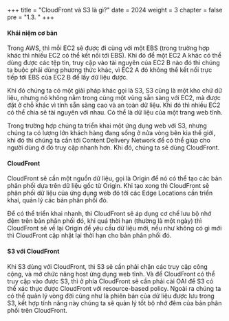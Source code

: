 +++
title = "CloudFront và S3 là gì?"
date = 2024
weight = 3
chapter = false
pre = "1.3. "
+++

#### Khái niệm cơ bản

Trong AWS, thì mỗi EC2 sẽ được đi cùng với một EBS (trong trường hợp khác thì nhiều EC2 có thể kết nối tới EBS). Khi đó để một EC2 A khác có thể dùng được các tệp tin, truy cập vào tài nguyên của EC2 B nào đó thì chúng ta buộc phải dùng phương thức khác, vì EC2 A đó không thể kết nối trực tiếp tới EBS của EC2 B để lấy dữ liệu được.

Khi đó chúng ta có một giải pháp khác gọi là S3, S3 cũng là một kho chứ dữ liệu, nhưng nó không nằm trong cùng một vùng sẵn sàng với EC2, mà được đặt ở chỗ khác vì tính sẵn sàng cao và an toàn dữ liệu. Khi đó thì nhiều EC2 có thể chia sẽ tài nguyên với nhau. Có thể là dữ liệu của một trang web tĩnh.

Trong trường hợp chúng ta triển khai một ứng dụng web với S3, nhưng chúng ta có lượng lớn khách hàng đang sống ở nửa vòng bên kia thế giới, khi đó thì chúng ta cần tới Content Delivery Network để có thể giúp cho người dùng ở đó truy cập nhanh hơn. Khi đó, chúng ta sẽ dùng CloudFront.

#### CloudFront

CloudFront sẽ cần một nguồn dữ liệu, gọi là Origin để nó có thể tạo các bản phân phối dựa trên dữ liệu gốc từ Origin. Khi tạo xong thì CloudFront sẽ phân phối dữ liệu của ứng dụng web đó tới các Edge Locations cần triển khai, quản lý các bản phân phối đó.

Để có thể triển khai nhanh, thì CloudFront sẽ áp dụng cơ chế lưu bộ nhớ đệm trên bản phân phối đó, khi quá thời hạn (thường là một ngày) thì CloudFront sẽ về lại Origin để yêu cầu dữ liệu mới, nếu như không có gì mới thì CloudFront cập nhật lại thời hạn cho bản phân phối đó.

#### S3 với CloudFront

Khi S3 dùng với CloudFront, thì S3 sẽ cần phải chặn các truy cập công cộng, và mở chức năng host ứng dụng web tĩnh. Và để CloudFront có thể truy cập vào được S3, thì ở phía CloudFront sẽ cần phải cài OAI để S3 có thể xác thực được CloudFront với resource-based policy. Ngoài ra chúng ta có thể quản lý vòng đời cũng như là phiên bản của dữ liệu được lưu trong S3, kết hợp tính năng này chúng ta sẽ quản lý tốt bộ nhớ đêm của bản phân phối trên CloudFront.
